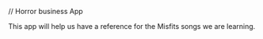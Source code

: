 // Horror business App

This app will help us have a reference for the Misfits songs we are learning.